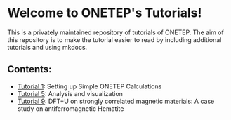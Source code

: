 # Welcome to ONETEP's Tutorials!

This is a privately maintained repository of tutorials of ONETEP.
The aim of this repository is to make the tutorial easier to read by including
additional tutorials and using mkdocs.

<!-- For full documentation visit [mkdocs.org](https://www.mkdocs.org). -->

## Contents:

- [Tutorial 1](tutorials/tutorial_1/tutorial.md): Setting up Simple ONETEP Calculations
- [Tutorial 5](tutorials/tutorial_5/tutorial.md): Analysis and visualization 
- [Tutorial 9](tutorials/tutorial_9/tutorial.md): DFT+U on strongly correlated magnetic materials: A case study on antiferromagnetic Hematite 

<!-- * `mkdocs new [dir-name]` - Create a new project. -->
<!-- * `mkdocs serve` - Start the live-reloading docs server. -->
<!-- * `mkdocs build` - Build the documentation site. -->
<!-- * `mkdocs -h` - Print help message and exit. -->

<!-- ## Project layout -->
<!--  -->
<!--     mkdocs.yml    # The configuration file. -->
<!--     docs -->
<!--         index.md  # The documentation homepage. -->
<!--         ...       # Other markdown pages, images and other files. -->
